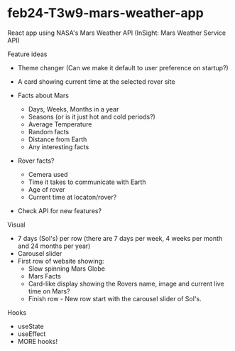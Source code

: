 # feb24-T3w9-mars-weather-app
React app using NASA's Mars Weather API (InSight: Mars Weather Service API)

Feature ideas
- Theme changer (Can we make it default to user preference on startup?)
- A card showing current time at the selected rover site
- Facts about Mars
    - Days, Weeks, Months in a year
    - Seasons (or is it just hot and cold periods?)
    - Average Temperature
    - Random facts
    - Distance from Earth
    - Any interesting facts

- Rover facts? 
    - Cemera used
    - Time it takes to communicate with Earth
    - Age of rover
    - Current time at locaton/rover?

- Check API for new features?

Visual
- 7 days (Sol's) per row (there are 7 days per week, 4 weeks per month and 24 months per year)
- Carousel slider
- First row of website showing:
    - Slow spinning Mars Globe
    - Mars Facts
    - Card-like display showing the Rovers name, image and current live time on Mars?
    - Finish row - New row start with the carousel slider of Sol's.

Hooks
- useState
- useEffect
- MORE hooks!